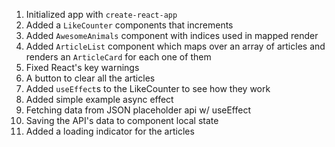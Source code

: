
1. Initialized app with `create-react-app`
2. Added a `LikeCounter` components that increments
3. Added `AwesomeAnimals` component with indices used in mapped render
4. Added `ArticleList` component which maps over an array of articles and renders an `ArticleCard` for each one of them
5. Fixed React's key warnings
6. A button to clear all the articles
7. Added `useEffect`s to the LikeCounter to see how they work
8. Added simple example async effect
9. Fetching data from JSON placeholder api w/ useEffect
10. Saving the API's data to component local state
11. Added a loading indicator for the articles
